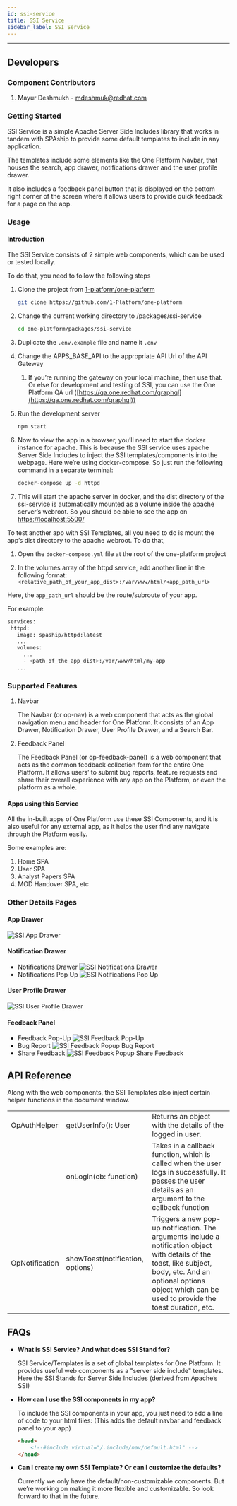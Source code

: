 ```yaml
---
id: ssi-service
title: SSI Service
sidebar_label: SSI Service
---
```

* * *

## Developers

### Component Contributors

1. Mayur Deshmukh - [mdeshmuk@redhat.com](mailto:mdeshmuk@redhat.com)

### Getting Started

SSI Service is a simple Apache Server Side Includes library that works in tandem with SPAship to provide some default templates to include in any application.

The templates include some elements like the One Platform Navbar, that houses the search, app drawer, notifications drawer and the user profile drawer.

It also includes a feedback panel button that is displayed on the bottom right corner of the screen where it allows users to provide quick feedback for a page on the app.

### Usage

#### Introduction

The SSI Service consists of 2 simple web components, which can be used or tested locally.

To do that, you need to follow the following steps

1. Clone the project from [1-platform/one-platform](https://github.com/1-Platform/one-platform)

    ```sh
    git clone https://github.com/1-Platform/one-platform
    ```

2. Change the current working directory to /packages/ssi-service

    ```sh
    cd one-platform/packages/ssi-service
    ```

3. Duplicate the `.env.example` file and name it `.env`

4. Change the APPS_BASE_API to the appropriate API Url of the API Gateway

    1. If you’re running the gateway on your local machine, then use that. Or else for development and testing of SSI, you can use the One Platform QA url ([https://qa.one.redhat.com/graphql](https://qa.one.redhat.com/graphql))

5. Run the development server

    ```sh
    npm start
    ```

6. Now to view the app in a browser, you’ll need to start the docker instance for apache. This is because the SSI service uses apache Server Side Includes to inject the SSI templates/components into the webpage. Here we’re using docker-compose. So just run the following command in a separate terminal:

    ```sh
    docker-compose up -d httpd
    ```

7. This will start the apache server in docker, and the dist directory of the ssi-service is automatically mounted as a volume inside the apache server’s webroot. So you should be able to see the app on [https://localhost:5500/](https://localhost:5500/)

To test another app with SSI Templates, all you need to do is mount the app’s dist directory to the apache webroot. To do that,

1. Open the `docker-compose.yml` file at the root of the one-platform project

2. In the volumes array of the httpd service, add another line in the following format: `<relative_path_of_your_app_dist>:/var/www/html/<app_path_url>`

 Here, the `app_path_url` should be the route/subroute of your app.

For example:

```sh
services:
 httpd:
   image: spaship/httpd:latest
   ...
   volumes:
     ...
     - <path_of_the_app_dist>:/var/www/html/my-app
   ...
```

### Supported Features

1. Navbar

    The Navbar (or op-nav) is a web component that acts as the global navigation menu and header for One Platform. It consists of an App Drawer, Notification Drawer, User Profile Drawer, and a Search Bar.

2. Feedback Panel

    The Feedback Panel (or op-feedback-panel) is a web component that acts as the common feedback collection form for the entire One Platform. It allows users’ to submit bug reports, feature requests and share their overall experience with any app on the Platform, or even the platform as a whole.

#### Apps using this Service

All the in-built apps of One Platform use these SSI Components, and it is also useful for any external app, as it helps the user find any navigate through the Platform easily.

Some examples are:

1. Home SPA
2. User SPA
3. Analyst Papers SPA
4. MOD Handover SPA, etc

### Other Details Pages

#### App Drawer

![SSI App Drawer](./ssi-app-drawer.svg)

#### Notification Drawer

* Notifications Drawer
    ![SSI Notifications Drawer](./ssi-notifications-drawer.svg)
* Notifications Pop Up
    ![SSI Notifications Pop Up](./ssi-notifications-popup.svg)

#### User Profile Drawer

![SSI User Profile Drawer](./ssi-user-profile-drawer.svg)

#### Feedback Panel

* Feedback Pop-Up
    ![SSI Feedback Pop-Up](./ssi-feedback-popup.svg)
* Bug Report
    ![SSI Feedback Popup Bug Report](./ssi-feedback-popup-bug-report.svg)
* Share Feedback
    ![SSI Feedback Popup Share Feedback](./ssi-feedback-popup-share-feedback.svg)

## API Reference

Along with the web components, the SSI Templates also inject certain helper functions in the document window.

<table>
  <tr>
    <td>OpAuthHelper</td>
    <td>getUserInfo(): User</td>
    <td>Returns an object with the details of the logged in user.</td>
  </tr>
  <tr>
    <td></td>
    <td>onLogin(cb: function)</td>
    <td>Takes in a callback function, which is called when the user logs in successfully.
It passes the user details as an argument to the callback function</td>
  </tr>
  <tr>
    <td>OpNotification</td>
    <td>showToast(notification, options)</td>
    <td>Triggers a new pop-up notification.
The arguments include a notification object with details of the toast, like subject, body, etc.
And an optional options object which can be used to provide the toast duration, etc.</td>
  </tr>
</table>

## FAQs

* **What is SSI Service? And what does SSI Stand for?**

    SSI Service/Templates is a set of global templates for One Platform. It provides useful web components as a "server side include" templates. Here the SSI Stands for Server Side Includes (derived from Apache’s SSI)

* **How can I use the SSI components in my app?**

    To include the SSI components in your app, you just need to add a line of code to your html files: (This adds the default navbar and feedback panel to your app)

    ```html
    <head>
        <!--#include virtual="/.include/nav/default.html" -->
    </head>
    ```

* **Can I create my own SSI Template? Or can I customize the defaults?**

    Currently we only have the default/non-customizable components. But we’re working on making it more flexible and customizable. So look forward to that in the future.
